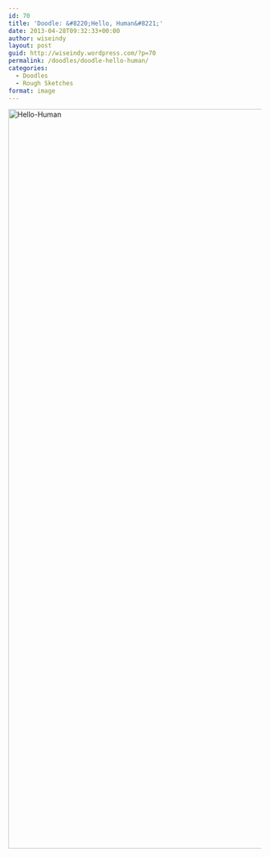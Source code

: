 ```yaml
---
id: 70
title: 'Doodle: &#8220;Hello, Human&#8221;'
date: 2013-04-28T09:32:33+00:00
author: wiseindy
layout: post
guid: http://wiseindy.wordpress.com/?p=70
permalink: /doodles/doodle-hello-human/
categories:
  - Doodles
  - Rough Sketches
format: image
---
```

<img class="alignnone size-full wp-image-72" alt="Hello-Human" src="http://wiseindy.com/wp-content/uploads/2013/04/hello-human.png" width="960" height="1469" />